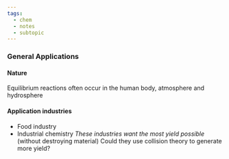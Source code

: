 ```yaml
---
tags:
  - chem
  - notes
  - subtopic
---
```



### General Applications
#### Nature
Equilibrium reactions often occur in the human body, atmosphere and hydrosphere

#### Application industries
- Food industry
- Industrial chemistry
*These industries want the most yield possible* (without destroying material)
Could they use collision theory to generate more yield?
